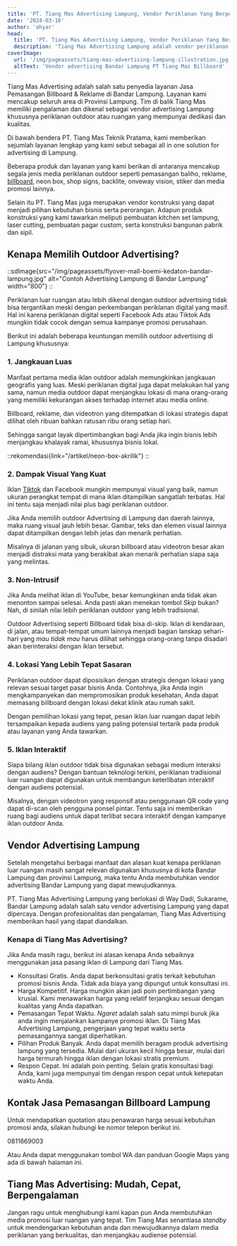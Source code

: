 ```yaml
---
title: 'PT. Tiang Mas Advertising Lampung, Vendor Periklanan Yang Berpengalaman'
date: '2024-03-16'
author: 'ahyar'
head:
  title: 'PT. Tiang Mas Advertising Lampung, Vendor Periklanan Yang Berpengalaman - 0811669003'
  description: 'Tiang Mas Advertising Lampung adalah vendor periklanan yang berpengalaman dengan beragam pilihan. ✅Billboar Lampung ✅pasang baliho ✅neon box Lampung'
coverImage:
  url: '/img/pageassets/tiang-mas-advertising-lampung-illustration.jpg'
  altText: 'Vendor advertising Bandar Lampung PT Tiang Mas Billboard'
---
```

Tiang Mas Advertising adalah salah satu penyedia layanan Jasa Pemasangan Billboard & Reklame di Bandar Lampung. Layanan kami mencakup seluruh area di Provinsi Lampung. Tim di balik Tiang Mas memiliki pengalaman dan dikenal sebagai vendor advertising Lampung khususnya periklanan outdoor atau ruangan yang mempunyai dedikasi dan kualitas.

Di bawah bendera PT. Tiang Mas Teknik Pratama, kami memberikan sejumlah layanan lengkap yang kami sebut sebagai all in one solution for advertising di Lampung.
<!--more-->

Beberapa produk dan layanan yang kami berikan di antaranya mencakup segala jenis media periklanan outdoor seperti pemasangan baliho, reklame, [billboard](/layanan/billboard), neon box, shop signs, backlite, onveway vision, stiker dan media promosi lainnya.

Selain itu PT. Tiang Mas juga merupakan vendor konstruksi yang dapat menjadi pilihan kebutuhan bisnis serta perorangan. Adapun produk konstruksi yang kami tawarkan meliputi pembuatan kitchen set lampung, laser cutting, pembuatan pagar custom, serta konstruksi bangunan pabrik dan sipil.

## Kenapa Memilih Outdoor Advertising?
::sdImage{src="/img/pageassets/flyover-mall-boemi-kedaton-bandar-lampung.jpg" alt="Contoh Advertising Lampung di Bandar Lampung" width="800"}
::

Periklanan luar ruangan atau lebih dikenal dengan outdoor advertising tidak bisa tergantikan meski dengan perkembangan periklanan digital yang masif. Hal ini karena periklanan digital seperti Facebook Ads atau Tiktok Ads mungkin tidak cocok dengan semua kampanye promosi perusahaan.

Berikut ini adalah beberapa keuntungan memilih outdoor advertising di Lampung khususnya:

### 1. Jangkauan Luas

Manfaat pertama media iklan outdoor adalah memungkinkan jangkauan geografis yang luas. Meski periklanan digital juga dapat melakukan hal yang sama, namun media outdoor dapat menjangkau lokasi di mana orang-orang yang memiliki kekurangan akses terhadap internet atau media online.

Billboard, reklame, dan videotron yang ditempatkan di lokasi strategis dapat dilihat oleh ribuan bahkan ratusan ribu orang setiap hari.

Sehingga sangat layak dipertimbangkan bagi Anda jika ingin bisnis lebih menjangkau khalayak ramai, khususnya bisnis lokal.

::rekomendasi{link="/artikel/neon-box-akrilik"}
::
### 2. Dampak Visual Yang Kuat

Iklan [Tiktok](https://www.sadiskon.com/blog/cara-join-affiliate-tiktok/) dan Facebook mungkin mempunyai visual yang baik, namun ukuran perangkat tempat di mana iklan ditampilkan sangatlah terbatas. Hal ini tentu saja menjadi nilai plus bagi periklanan outdoor.

Jika Anda memilih outdoor Advertising di Lampung dan daerah lainnya, maka ruang visual jauh lebih besar. Gambar, teks dan elemen visual lainnya dapat ditampilkan dengan lebih jelas dan menarik perhatian.

Misalnya di jalanan yang sibuk, ukuran billboard atau videotron besar akan menjadi distraksi mata yang berakibat akan menarik perhatian siapa saja yang melintas.

### 3. Non-Intrusif

Jika Anda melihat iklan di YouTube, besar kemungkinan anda tidak akan menonton sampai selesai. Anda pasti akan menekan tombol *Skip* bukan? Nah, di sinilah nilai lebih periklanan outdoor yang lebih tradisional.

Outdoor Advertising seperti Billboard tidak bisa di-skip. Iklan di kendaraan, di jalan, atau tempat-tempat umum lainnya menjadi bagian lanskap sehari-hari yang *mau tidak mau* harus dilihat sehingga orang-orang tanpa disadari akan berinteraksi dengan iklan tersebut.

### 4. Lokasi Yang Lebih Tepat Sasaran

Periklanan outdoor dapat diposisikan dengan strategis dengan lokasi yang relevan sesuai target pasar bisnis Anda. Contohnya, jika Anda ingin mengkampanyekan dan mempromosikan produk kesehatan, Anda dapat memasang billboard dengan lokasi dekat klinik atau rumah sakit.

Dengan pemilihan lokasi yang tepat, pesan iklan luar ruangan dapat lebih tersampaikan kepada audiens yang paling potensial tertarik pada produk atau layanan yang Anda tawarkan.

### 5. Iklan Interaktif

Siapa bilang iklan outdoor tidak bisa digunakan sebagai medium interaksi dengan audiens? Dengan bantuan teknologi terkini, periklanan tradisional luar ruangan dapat digunakan untuk membangun keterlibatan interaktif dengan audiens potensial.

Misalnya, dengan videotron yang responsif atau penggunaan QR code yang dapat di-scan oleh pengguna ponsel pintar. Tentu saja ini memberikan ruang bagi audiens untuk dapat terlibat secara interaktif dengan kampanye iklan outdoor Anda.

## Vendor Advertising Lampung

Setelah mengetahui berbagai manfaat dan alasan kuat kenapa periklanan luar ruangan masih sangat relevan digunakan khususnya di kota Bandar Lampung dan provinsi Lampung, maka tentu Anda membutuhkan vendor advertising Bandar Lampung yang dapat mewujudkannya.

PT. Tiang Mas Advertising Lampung yang berlokasi di Way Dadi, Sukarame, Bandar Lampung adalah salah satu vendor advertising Lampung yang dapat dipercaya. Dengan profesionalitas dan pengalaman, Tiang Mas Advertising memberikan hasil yang dapat diandalkan.

### Kenapa di Tiang Mas Advertising?

Jika Anda masih ragu, berikut ini alasan kenapa Anda sebaiknya menggunakan jasa pasang iklan di Lampung dari Tiang Mas.

- Konsultasi Gratis. Anda dapat berkonsultasi gratis terkait kebutuhan promosi bisnis Anda. Tidak ada biaya yang dipungut untuk konsultasi ini.
- Harga Kompetitif. Harga mungkin akan jadi poin pertimbangan yang krusial. Kami menawarkan harga yang relatif terjangkau sesuai dengan kualitas yang Anda dapatkan.
- Pemasangan Tepat Waktu. *Ngaret* adalah salah satu mimpi buruk jika anda ingin menjalankan kampanye promosi iklan. Di Tiang Mas Advertising Lampung, pengerjaan yang tepat waktu serta pemasangannya sangat diperhatikan.
- Pilihan Produk Banyak. Anda dapat memilih beragam produk advertising lampung yang tersedia. Mulai dari ukuran kecil hingga besar, mulai dari harga termurah hingga iklan dengan lokasi stratis premium.
- Respon Cepat. Ini adalah poin penting. Selain gratis konsultasi bagi Anda, kami juga mempunyai tim dengan respon cepat untuk ketepatan waktu Anda.

## Kontak Jasa Pemasangan Billboard Lampung

Untuk mendapatkan quotation atau penawaran harga sesuai kebutuhan promosi anda, silakan hubungi ke nomor telepon berikut ini.

0811669003

Atau Anda dapat menggunakan tombol WA dan panduan Google Maps yang ada di bawah halaman ini.

## Tiang Mas Advertising: Mudah, Cepat, Berpengalaman

Jangan ragu untuk menghubungi kami kapan pun Anda membutuhkan media promosi luar ruangan yang tepat. Tim Tiang Mas senantiasa *standby* untuk mendengarkan kebutuhan anda dan mewujudkannya dalam media periklanan yang berkualitas, dan menjangkau audiense potensial.